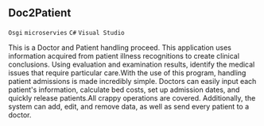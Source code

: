 ## Doc2Patient
`Osgi` `microservies` `C#` `Visual Studio`

This is a Doctor and Patient handling proceed.
This application uses information acquired from patient illness recognitions to create clinical 
conclusions. Using evaluation and examination results, identify the medical issues that require 
particular care.With the use of this program, handling patient admissions is made incredibly simple.
Doctors can easily input each patient's information, calculate bed costs, set up admission dates, and
quickly release patients.All crappy operations are covered. Additionally, the system can add, edit, 
and remove data, as well as send every patient to a doctor.  
 
